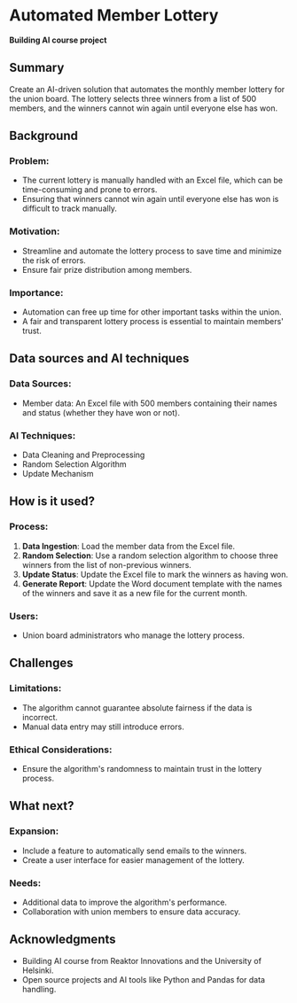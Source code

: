 # Automated Member Lottery

**Building AI course project**

## Summary
Create an AI-driven solution that automates the monthly member lottery for the union board. The lottery selects three winners from a list of 500 members, and the winners cannot win again until everyone else has won.

## Background

### Problem:
- The current lottery is manually handled with an Excel file, which can be time-consuming and prone to errors.
- Ensuring that winners cannot win again until everyone else has won is difficult to track manually.

### Motivation:
- Streamline and automate the lottery process to save time and minimize the risk of errors.
- Ensure fair prize distribution among members.

### Importance:
- Automation can free up time for other important tasks within the union.
- A fair and transparent lottery process is essential to maintain members' trust.

## Data sources and AI techniques

### Data Sources:
- Member data: An Excel file with 500 members containing their names and status (whether they have won or not).

### AI Techniques:
- Data Cleaning and Preprocessing
- Random Selection Algorithm
- Update Mechanism

## How is it used?

### Process:
1. **Data Ingestion**: Load the member data from the Excel file.
2. **Random Selection**: Use a random selection algorithm to choose three winners from the list of non-previous winners.
3. **Update Status**: Update the Excel file to mark the winners as having won.
4. **Generate Report**: Update the Word document template with the names of the winners and save it as a new file for the current month.

### Users:
- Union board administrators who manage the lottery process.

## Challenges

### Limitations:
- The algorithm cannot guarantee absolute fairness if the data is incorrect.
- Manual data entry may still introduce errors.

### Ethical Considerations:
- Ensure the algorithm's randomness to maintain trust in the lottery process.

## What next?

### Expansion:
- Include a feature to automatically send emails to the winners.
- Create a user interface for easier management of the lottery.

### Needs:
- Additional data to improve the algorithm's performance.
- Collaboration with union members to ensure data accuracy.

## Acknowledgments
- Building AI course from Reaktor Innovations and the University of Helsinki.
- Open source projects and AI tools like Python and Pandas for data handling.
